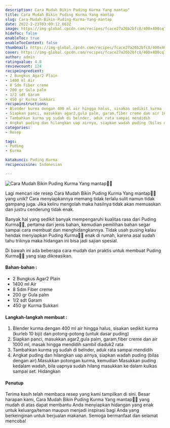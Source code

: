 ```yaml
---
description: Cara Mudah Bikin Puding Kurma Yang mantap"
title: Cara Mudah Bikin Puding Kurma Yang mantap
slug: Cara-Mudah-Bikin-Puding-Kurma-Yang-mantap
date: 2022-2-23T03:09:12.063Z
image: https://img-global.cpcdn.com/recipes/fcace27a26b2bfc8/400x400cq70/photo.jpg
hideToc: false
enableToc: true
enableTocContent: false
thumbnail: https://img-global.cpcdn.com/recipes/fcace27a26b2bfc8/400x400cq70/photo.jpg
cover: https://img-global.cpcdn.com/recipes/fcace27a26b2bfc8/400x400cq70/photo.jpg
author: admin
ratingvalue: 4.8
reviewcount: 124
recipeingredient:
- 2 Bungkus Agar2 Plain
- 1400 ml Air
- 8 Sdm Fiber creme
- 200 gr Gula palm
- 1/2 sdt Garam
- 450 gr Kurma Sukkari
recipeinstructions:
- Blender kurma dengan 400 ml air hingga halus, sisakan sedikit kurma (kurleb 10 biji) dan potong-potong (untuk dasar puding)
- Siapkan panci, masukkan agar2,gula palm, garam,fiber creme dan air 1000 ml, masak hingga mendidih sambil diaduk2 rata
- Tambahkan kurma yg sudah di belnder, aduk rata sampai mendidih
- Angkat puding dan hilangkan uap airnya, siapkan wadah puding (bilas dengan air).Masukkan potongan kurma, kemudian Masukkan puding kedalam wadah, bila uapnya sudah hilang masukkan ke dalam kulkas sampai set. Hidangkan
categories:
- Resep

tags:
- Puding
- Kurma

katakunci: Puding Kurma
recipecuisine: Indonesian

---
```


![Cara Mudah Bikin Puding Kurma Yang mantap👩‍🍳](https://img-global.cpcdn.com/recipes/fcace27a26b2bfc8/400x400cq70/photo.jpg)

Lagi mencari ide resep Cara Mudah Bikin Puding Kurma Yang mantap👩‍🍳 yang unik? Cara menyiapkannya memang tidak terlalu sulit namun tidak gampang juga. Jika keliru mengolah maka hasilnya tidak akan memuaskan dan justru cenderung tidak enak.

Banyak hal yang sedikit banyak mempengaruhi kualitas rasa dari Puding Kurma👩‍🍳, pertama dari jenis bahan, kemudian pemilihan bahan segar sampai cara membuat dan menghidangkannya. Tidak usah pusing kalau hendak menyiapkan Puding Kurma👩‍🍳 enak di rumah, karena asal sudah tahu triknya maka hidangan ini bisa jadi sajian spesial.

Di bawah ini ada beberapa cara mudah dan praktis untuk membuat Puding Kurma👩‍🍳 yang siap dikreasikan.

<!--inarticleads1-->

#### Bahan-bahan :

- 2 Bungkus Agar2 Plain
- 1400 ml Air
- 8 Sdm Fiber creme
- 200 gr Gula palm
- 1/2 sdt Garam
- 450 gr Kurma Sukkari

<!--inarticleads2-->

#### Langkah-langkah membuat :

1. Blender kurma dengan 400 ml air hingga halus, sisakan sedikit kurma (kurleb 10 biji) dan potong-potong (untuk dasar puding)
1. Siapkan panci, masukkan agar2,gula palm, garam,fiber creme dan air 1000 ml, masak hingga mendidih sambil diaduk2 rata
1. Tambahkan kurma yg sudah di belnder, aduk rata sampai mendidih
1. Angkat puding dan hilangkan uap airnya, siapkan wadah puding (bilas dengan air).Masukkan potongan kurma, kemudian Masukkan puding kedalam wadah, bila uapnya sudah hilang masukkan ke dalam kulkas sampai set. Hidangkan

#### Penutup

Terima kasih telah membaca resep yang kami tampilkan di sini. Besar harapan kami, Cara Mudah Bikin Puding Kurma Yang mantap👩‍🍳 yang mudah di atas dapat membantu Anda menyiapkan hidangan yang enak untuk keluarga/teman maupun menjadi inspirasi bagi Anda yang berkeinginan untuk berjualan makanan. Semoga bermanfaat dan selamat mencoba!